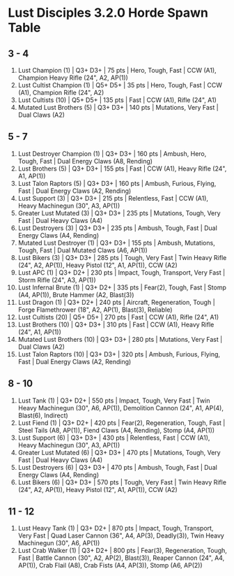 # Lust Disciples 3.2.0 Horde Spawn Table

## 3 - 4

1. Lust Champion (1) | Q3+ D3+ | 75 pts | Hero, Tough, Fast | CCW (A1), Champion Heavy Rifle (24", A2, AP(1))
1. Lust Cultist Champion (1) | Q5+ D5+ | 35 pts | Hero, Tough, Fast | CCW (A1), Champion Rifle (24", A2)
1. Lust Cultists (10) | Q5+ D5+ | 135 pts | Fast | CCW (A1), Rifle (24", A1)
1. Mutated Lust Brothers (5) | Q3+ D3+ | 140 pts | Mutations, Very Fast | Dual Claws (A2)

## 5 - 7

1. Lust Destroyer Champion (1) | Q3+ D3+ | 160 pts | Ambush, Hero, Tough, Fast | Dual Energy Claws (A8, Rending)
1. Lust Brothers (5) | Q3+ D3+ | 155 pts | Fast | CCW (A1), Heavy Rifle (24", A1, AP(1))
1. Lust Talon Raptors (5) | Q3+ D3+ | 160 pts | Ambush, Furious, Flying, Fast | Dual Energy Claws (A2, Rending)
1. Lust Support (3) | Q3+ D3+ | 215 pts | Relentless, Fast | CCW (A1), Heavy Machinegun (30", A3, AP(1))
1. Greater Lust Mutated (3) | Q3+ D3+ | 235 pts | Mutations, Tough, Very Fast | Dual Heavy Claws (A4)
1. Lust Destroyers (3) | Q3+ D3+ | 235 pts | Ambush, Tough, Fast | Dual Energy Claws (A4, Rending)
1. Mutated Lust Destroyer (1) | Q3+ D3+ | 155 pts | Ambush, Mutations, Tough, Fast | Dual Mutated Claws (A6, AP(1))
1. Lust Bikers (3) | Q3+ D3+ | 285 pts | Tough, Very Fast | Twin Heavy Rifle (24", A2, AP(1)), Heavy Pistol (12", A1, AP(1)), CCW (A2)
1. Lust APC (1) | Q3+ D2+ | 230 pts | Impact, Tough, Transport, Very Fast | Storm Rifle (24", A3, AP(1))
1. Lust Infernal Brute (1) | Q3+ D2+ | 335 pts | Fear(2), Tough, Fast | Stomp (A4, AP(1)), Brute Hammer (A2, Blast(3))
1. Lust Dragon (1) | Q3+ D2+ | 240 pts | Aircraft, Regeneration, Tough | Forge Flamethrower (18", A2, AP(1), Blast(3), Reliable)
1. Lust Cultists (20) | Q5+ D5+ | 270 pts | Fast | CCW (A1), Rifle (24", A1)
1. Lust Brothers (10) | Q3+ D3+ | 310 pts | Fast | CCW (A1), Heavy Rifle (24", A1, AP(1))
1. Mutated Lust Brothers (10) | Q3+ D3+ | 280 pts | Mutations, Very Fast | Dual Claws (A2)
1. Lust Talon Raptors (10) | Q3+ D3+ | 320 pts | Ambush, Furious, Flying, Fast | Dual Energy Claws (A2, Rending)

## 8 - 10

1. Lust Tank (1) | Q3+ D2+ | 550 pts | Impact, Tough, Very Fast | Twin Heavy Machinegun (30", A6, AP(1)), Demolition Cannon (24", A1, AP(4), Blast(6), Indirect)
1. Lust Fiend (1) | Q3+ D2+ | 420 pts | Fear(2), Regeneration, Tough, Fast | Steel Tails (A8, AP(1)), Fiend Claws (A4, Rending), Stomp (A4, AP(1))
1. Lust Support (6) | Q3+ D3+ | 430 pts | Relentless, Fast | CCW (A1), Heavy Machinegun (30", A3, AP(1))
1. Greater Lust Mutated (6) | Q3+ D3+ | 470 pts | Mutations, Tough, Very Fast | Dual Heavy Claws (A4)
1. Lust Destroyers (6) | Q3+ D3+ | 470 pts | Ambush, Tough, Fast | Dual Energy Claws (A4, Rending)
1. Lust Bikers (6) | Q3+ D3+ | 570 pts | Tough, Very Fast | Twin Heavy Rifle (24", A2, AP(1)), Heavy Pistol (12", A1, AP(1)), CCW (A2)

## 11 - 12

1. Lust Heavy Tank (1) | Q3+ D2+ | 870 pts | Impact, Tough, Transport, Very Fast | Quad Laser Cannon (36", A4, AP(3), Deadly(3)), Twin Heavy Machinegun (30", A6, AP(1))
1. Lust Crab Walker (1) | Q3+ D2+ | 800 pts | Fear(3), Regeneration, Tough, Fast | Battle Cannon (30", A2, AP(2), Blast(3)), Reaper Cannon (24", A4, AP(1)), Crab Flail (A8), Crab Fists (A4, AP(3)), Stomp (A6, AP(2))